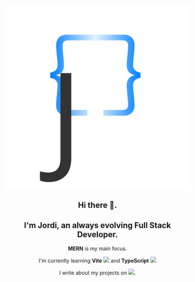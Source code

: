 <img src="./J{}_logo.svg" style="display: block; margin: 0 auto">

<h2 style="text-align:center;">Hi there 👋. </h2>
<h2 style="text-align:center;">I'm Jordi, an always evolving Full Stack Developer.</h2>

<div style="text-align:center;">

**MERN** is my main focus.

I'm currently learning **Vite** <img src="https://camo.githubusercontent.com/61e102d7c605ff91efedb9d7e47c1c4a07cef59d3e1da202fd74f4772122ca4e/68747470733a2f2f766974656a732e6465762f6c6f676f2e737667" width="20px" /> and **TypeScript** <img src="https://cdn.jsdelivr.net/gh/devicons/devicon/icons/typescript/typescript-original.svg" width="20px" />



I write about my projects on <img src="https://cdn.hashnode.com/res/hashnode/image/upload/v1592751328987/VzrtgcQNF.jpeg?auto=compress" width="100px" />.

</div>
<!--
**jolle11/jolle11** is a ✨ _special_ ✨ repository because its `README.md` (this file) appears on your GitHub profile.

Here are some ideas to get you started:

- 🔭 I’m currently working on ...
- 🌱 I’m currently learning ...
- 👯 I’m looking to collaborate on ...
- 🤔 I’m looking for help with ...
- 💬 Ask me about ...
- 📫 How to reach me: ...
- 😄 Pronouns: ...
- ⚡ Fun fact: ...
-->
